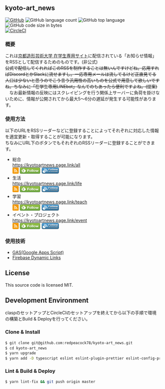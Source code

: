 ## kyoto-art_news
[![GitHub](https://img.shields.io/github/license/redpeacock78/kyoto-art_news)](https://github.com/redpeacock78/kyoto-art_news/blob/master/LICENSE)
![GitHub language count](https://img.shields.io/github/languages/count/redpeacock78/kyoto-art_news)
![GitHub top language](https://img.shields.io/github/languages/top/redpeacock78/kyoto-art_news)
![GitHub code size in bytes](https://img.shields.io/github/languages/code-size/redpeacock78/kyoto-art_news)  
[![CircleCI](https://img.shields.io/circleci/build/github/redpeacock78/kyoto-art_news)](https://circleci.com/gh/redpeacock78/kyoto-art_news)

### 概要
これは[京都造形芸術大学 在学生専用サイト](https://www.kyoto-art.ac.jp/student/)に配信されている「お知らせ情報」をRSSとして配信するためのものです。(非公式)  
~~公式で配信してくれればこのRSSを制作することは無いんですけどね。応用すればDiscordとかSlackに流せますし。一応専用メールは流してるけど正直見てる人口は少ないと思うのでこう言う汎用性の高いものを公式で用意して欲しいですね。ちなみに「在学生専用LINEbot」なんてのもあったら便利ですよね。(提案)~~  
　なお最新情報の反映にはスクレイピングを行う関係上サーバーに負荷を掛けないために、情報が公開されてから最大5〜6分の遅延が発生する可能性があります。

### 使用方法
以下のURLをRSSリーダーなどに登録することによってそれぞれに対応した情報を適宜更新・取得することが可能になります。  
ちなみにURL下のボタンでもそれぞれのRSSリーダーに登録することができます。

- 総合  
  https://kyotoartnews.page.link/all  
  <a href="https://kyotoartnews.page.link/all"><img src="https://raw.githubusercontent.com/redpeacock78/kyoto-art_news/images/images/rss.png" alt="RSSを購読する" width="20" height="20"></a>
  <a href='https://feedly.com/i/subscription/feed%2Fhttps%3A%2F%2Fkyotoartnews.page.link%2Fall'  target='blank'><img id='feedlyFollow' src='https://raw.githubusercontent.com/redpeacock78/kyoto-art_news/images/images/feedly-follow-rectangle-volume-small_2x.png' alt='follow us in feedly' width='66' height='20'></a>
  <a href="http://www.inoreader.com/feed/https://kyotoartnews.page.link/all" target="blank"><img src="https://raw.githubusercontent.com/redpeacock78/kyoto-art_news/images/images/inoreader-follow.png" alt='follow us in inoreader' width='57' height='20'></a>
- 生活  
  https://kyotoartnews.page.link/life  
  <a href="https://kyotoartnews.page.link/life"><img src="https://raw.githubusercontent.com/redpeacock78/kyoto-art_news/images/images/rss.png" alt="RSSを購読する" width="20" height="20"></a>
  <a href='https://feedly.com/i/subscription/feed%2Fhttps%3A%2F%2Fkyotoartnews.page.link%2Flife'  target='blank'><img id='feedlyFollow' src='https://raw.githubusercontent.com/redpeacock78/kyoto-art_news/images/images/feedly-follow-rectangle-volume-small_2x.png' alt='follow us in feedly' width='66' height='20'></a>
  <a href="http://www.inoreader.com/feed/https://kyotoartnews.page.link/life" target="blank"><img src="https://raw.githubusercontent.com/redpeacock78/kyoto-art_news/images/images/inoreader-follow.png" alt='follow us in inoreader' width='57' height='20'></a>
- 学習  
  https://kyotoartnews.page.link/teach  
  <a href="https://kyotoartnews.page.link/teach"><img src="https://raw.githubusercontent.com/redpeacock78/kyoto-art_news/images/images/rss.png" alt="RSSを購読する" width="20" height="20"></a>
  <a href='https://feedly.com/i/subscription/feed%2Fhttps%3A%2F%2Fkyotoartnews.page.link%2Fteach'  target='blank'><img id='feedlyFollow' src='https://raw.githubusercontent.com/redpeacock78/kyoto-art_news/images/images/feedly-follow-rectangle-volume-small_2x.png' alt='follow us in feedly' width='66' height='20'></a>
  <a href="http://www.inoreader.com/feed/https://kyotoartnews.page.link/teach" target="blank"><img src="https://raw.githubusercontent.com/redpeacock78/kyoto-art_news/images/images/inoreader-follow.png" alt='follow us in inoreader' width='57' height='20'></a>
- イベント・プロジェクト  
  https://kyotoartnews.page.link/event  
  <a href="https://kyotoartnews.page.link/event"><img src="https://raw.githubusercontent.com/redpeacock78/kyoto-art_news/images/images/rss.png" alt="RSSを購読する" width="20" height="20"></a>
  <a href='https://feedly.com/i/subscription/feed%2Fhttps%3A%2F%2Fkyotoartnews.page.link%2Fevent'  target='blank'><img id='feedlyFollow' src='https://raw.githubusercontent.com/redpeacock78/kyoto-art_news/images/images/feedly-follow-rectangle-volume-small_2x.png' alt='follow us in feedly' width='66' height='20'></a>
  <a href="http://www.inoreader.com/feed/https://kyotoartnews.page.link/event" target="blank"><img src="https://raw.githubusercontent.com/redpeacock78/kyoto-art_news/images/images/inoreader-follow.png" alt='follow us in inoreader' width='57' height='20'></a>

### 使用技術
- [GAS(Google Apps Script)](https://developers.google.com/apps-script/)
- [Firebase Dynamic Links](https://firebase.google.com/docs/dynamic-links?hl=ja)

## License
This source code is licensed MIT.

## Development Environment
claspのセットアップとCircleCIのセットアップを終えてから以下の手順で環境の構築とBuild & Deployを行ってください。
### Clone & Install
```bash
$ git clone git@github.com:redpeacock78/kyoto-art_news.git
$ cd kyoto-art_news
$ yarn upgrade
$ yarn add -D typescript eslint eslint-plugin-prettier eslint-config-prettier prettier jest cpx rimraf webpack webpack-cli gas-webpack-plugin ts-jest ts-loader @types/google-apps-script @typescript-eslint/eslint-plugin @typescript-eslint/parser @types/jest
```

### Lint & Build & Deploy
```bash
$ yarn lint-fix && git push origin master
```
